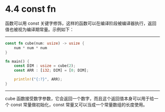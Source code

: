 # 4.4 const fn

函数可以用 const 关键字修饰，这样的函数可以在编译阶段被编译器执行，返回值也被视为编译期常量。示例如下：

---

```rust
const fn cube(num: usize) -> usize {
    num * num * num
}

fn main() {
    const DIM : usize = cube(2);
    const ARR : [i32; DIM] = [0; DIM];

    println!("{:?}", ARR);
}
```

---

cube 函数接受数字参数，它会返回一个数字，而且这个返回值本身可以用于给一个 const 常量做初始化，const 常量又可以当成一个常量数组的长度使用。
